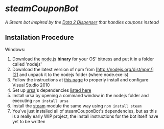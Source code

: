 _steamCouponBot_
================
_A Steam bot inspired by the [Dota 2 Dispenser][0] that handles coupons instead_

Installation Procedure
----------------------
Windows:

1. Download the [node.js][1] **binary** for your OS' bitness and put it in a folder called 'nodejs'
2. Download the latest version of npm from [http://nodejs.org/dist/npm/][2] and unpack it to the nodejs folder (where node.exe is)
3. Follow the instructions at [this page][3] to properly install and configure Visual Studio 2010
4. Set up [ursa][4]'s dependencies [listed here][5]
5. Install ursa by opening a command window in the nodejs folder and executing `npm install ursa`
6. Install the [steam][6] module the same way using `npm install steam`
7. You've just installed all of steamCouponBot's dependencies, but as this is a really early WIP project, the install instructions for the bot itself have yet to be written

[0]: http://steamcommunity.com/id/dota2bot "Dota 2 Dispenser"
[1]: http://nodejs.org/download/ "Node.js download page"
[2]: http://nodejs.org/dist/npm/ "npm download page"
[3]: https://github.com/TooTallNate/node-gyp/wiki/Visual-Studio-2010-Setup "Visual Studio 2010 configuration"
[4]: https://github.com/Obvious/ursa "ursa module"
[5]: https://github.com/Obvious/ursa#testing "ursa module dependencies"
[6]: https://github.com/seishun/node-steam "steam module"

